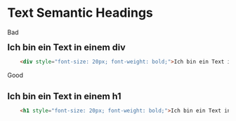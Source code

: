 # Text Semantic Headings

<div class="flex flex-wrap">
<div class="w-1/6">
	<p>
		Bad
	<p>
</div>
<div class="w-2/6">
	<div style="font-size: 20px; font-weight: bold;">Ich bin ein Text in einem div</div>
</div>
<div class="w-3/6">

``` html
	<div style="font-size: 20px; font-weight: bold;">Ich bin ein Text in einem div</div>
```
</div>
<div class="w-1/6">
	<p>
		Good
	<p>
</div>
<div class="w-2/6">
	<h1 style="font-size: 20px; font-weight: bold;">Ich bin ein Text in einem h1</h1>
</div>
<div class="w-3/6">

``` html
	<h1 style="font-size: 20px; font-weight: bold;">Ich bin ein Text in einem h1</h1>
```
</div>
</div>